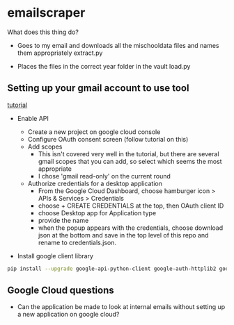 # emailscraper

What does this thing do?

- Goes to my email and downloads all the mischooldata files and names them appropriately
extract.py

- Places the files in the correct year folder in the vault
load.py

## Setting up your gmail account to use tool

[tutorial](https://developers.google.com/gmail/api/quickstart/python)

- Enable API
    - Create a new project on google cloud console
    - Configure OAuth consent screen (follow tutorial on this)
    - Add scopes
      - This isn't covered very well in the tutorial, but there are several gmail scopes that you can add, so select which seems the most appropriate
      - I chose 'gmail read-only' on the current round
    - Authorize credentials for a desktop application
      - From the Google Cloud Dashboard, choose hamburger icon > APIs & Services > Credentials
      - choose + CREATE CREDENTIALS at the top, then OAuth client ID
      - choose Desktop app for Application type
      - provide the name
      - when the popup appears with the credentials, choose download json at the bottom and save in the top level of this repo and rename to credentials.json.

- Install google client library

```bash
pip install --upgrade google-api-python-client google-auth-httplib2 google-auth-oauthlib
```

## Google Cloud questions

- Can the application be made to look at internal emails without setting up a new application on google cloud?